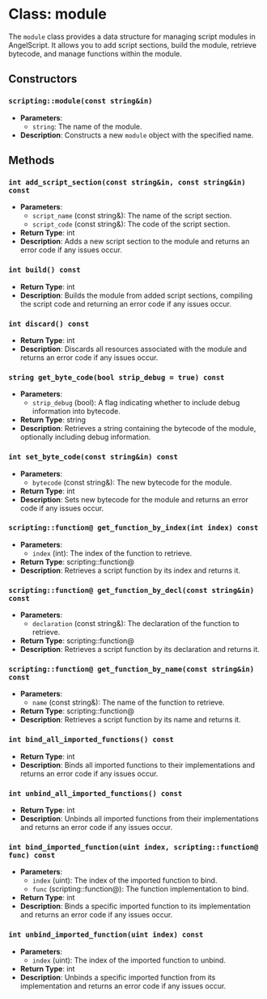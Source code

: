 # Class: module

The `module` class provides a data structure for managing script modules in AngelScript. It allows you to add script sections, build the module, retrieve bytecode, and manage functions within the module.

## Constructors

### `scripting::module(const string&in)`
- **Parameters**:
  - `string`: The name of the module.
- **Description**: Constructs a new `module` object with the specified name.

## Methods

### `int add_script_section(const string&in, const string&in) const`
- **Parameters**:
  - `script_name` (const string&): The name of the script section.
  - `script_code` (const string&): The code of the script section.
- **Return Type**: int
- **Description**: Adds a new script section to the module and returns an error code if any issues occur.

### `int build() const`
- **Return Type**: int
- **Description**: Builds the module from added script sections, compiling the script code and returning an error code if any issues occur.

### `int discard() const`
- **Return Type**: int
- **Description**: Discards all resources associated with the module and returns an error code if any issues occur.

### `string get_byte_code(bool strip_debug = true) const`
- **Parameters**:
  - `strip_debug` (bool): A flag indicating whether to include debug information into  bytecode.
- **Return Type**: string
- **Description**: Retrieves a string containing the bytecode of the module, optionally including debug information.

### `int set_byte_code(const string&in) const`
- **Parameters**:
  - `bytecode` (const string&): The new bytecode for the module.
- **Return Type**: int
- **Description**: Sets new bytecode for the module and returns an error code if any issues occur.

### `scripting::function@ get_function_by_index(int index) const`
- **Parameters**:
  - `index` (int): The index of the function to retrieve.
- **Return Type**: scripting::function@
- **Description**: Retrieves a script function by its index and returns it.

### `scripting::function@ get_function_by_decl(const string&in) const`
- **Parameters**:
  - `declaration` (const string&): The declaration of the function to retrieve.
- **Return Type**: scripting::function@
- **Description**: Retrieves a script function by its declaration and returns it.

### `scripting::function@ get_function_by_name(const string&in) const`
- **Parameters**:
  - `name` (const string&): The name of the function to retrieve.
- **Return Type**: scripting::function@
- **Description**: Retrieves a script function by its name and returns it.

### `int bind_all_imported_functions() const`
- **Return Type**: int
- **Description**: Binds all imported functions to their implementations and returns an error code if any issues occur.

### `int unbind_all_imported_functions() const`
- **Return Type**: int
- **Description**: Unbinds all imported functions from their implementations and returns an error code if any issues occur.

### `int bind_imported_function(uint index, scripting::function@ func) const`
- **Parameters**:
  - `index` (uint): The index of the imported function to bind.
  - `func` (scripting::function@): The function implementation to bind.
- **Return Type**: int
- **Description**: Binds a specific imported function to its implementation and returns an error code if any issues occur.

### `int unbind_imported_function(uint index) const`
- **Parameters**:
  - `index` (uint): The index of the imported function to unbind.
- **Return Type**: int
- **Description**: Unbinds a specific imported function from its implementation and returns an error code if any issues occur.
